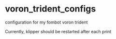 # voron_trident_configs
configuration for my fombot voron trident

Currently, klipper should be restarted after each print
